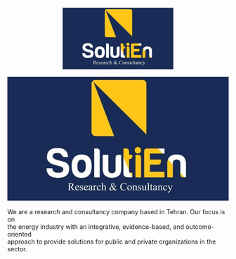 <p align="center" width="100%">
    <img src="https://github.com/SolutiEn/.github/blob/main/profile/logo2.jpg" width="50%" src="logo2.jpg">
</p>

![Image](https://github.com/SolutiEn/.github/blob/main/profile/logo2.jpg)

We are a research and consultancy company based in Tehran. Our focus is on    
the energy industry with an integrative, evidence-based, and outcome-oriented    
approach to provide solutions for public and private organizations in the sector.    
